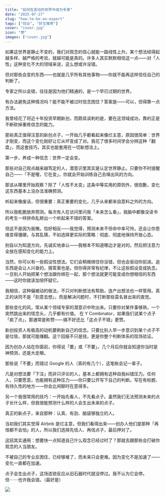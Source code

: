 ```yaml
---
title: "如何在变动的世界中成为专家"
date: "2025-07-27"
slug: "how-to-be-an-expert"
tags: ["创业", "好文推荐"]
cover: "cover.jpg"
icon: "😎"
images: ["cover.jpg"]
---
```

如果这世界是静止不变的，我们对观念的信心就能一路线性上升。某个想法经得起越多样、越严格的考验，就越可能是真的。许多人其实默默相信这一点——对「人性」这种变化不大的领域来说，这么想或许没错。



但对那些会变的东西——也就是几乎所有其他事物——你就不能再这样信任自己的判断了。



专家之所以会错，往往是因为他们精通的，是一个早已过期的世界。



有办法避免这种情况吗？能不能不被过时信念困住？答案是——可以，但得靠一点方法。



我曾经花了将近十年投资早期新创，而颇具讽刺的是，要在这领域成功，靠的正是不断砍掉重练信念的能力。



那些真正值得注意的新创点子，一开始几乎都看起来像烂主意，原因很简单：世界才刚变，而这个变化刚好让它从坏变成了对。我花了很多时间学会分辨这种「翻盘」，而这套技巧，其实也能套用在一切新想法上。



第一步，养成一种信念：世界一定会变。



那些对自己观点越来越笃定的人，潜意识里其实是认定世界静止。只要你不时提醒自己——「不是喔，它在变」，你就会开始训练自己去嗅出风的方向。



那该从哪里开始观察？除了「人性不太变」这条中等实用的原则外，很抱歉，变化这东西基本上没办法准确预测。



听起来像废话，但很重要：真正重要的变化，几乎从来都来自意料之外的方向。



所以我乾脆放弃预测。每次有人在访问里问我「未来怎么看」，我脑中都像没读书的考生一样拼命乱掰出一个听起来不错的答案。



但这不是因为我懒。恰好相反——我觉得，预测未来不但命中率可怜，还会让你思维变得僵硬。与其乱猜，不如选择更实际的策略：彻底、彻底地保持开放心态。



别自以为知道方向，先诚实地承认——我根本不知道哪边才是对的。然后把注意力全放在感知变化的能力上。



当然，你可以有一些假设性想法。它们会稍微绑住你没错，但也会驱动你前进。追东西是会让人兴奋的，猜答案也是。但你得非常有纪律，不让这些假设变成执念。
一旦别人开始把某个想法跟你绑在一起，那个想法就更可能变成你想相信的东西——这时你就该加倍怀疑它。



我相信，这种偏被动的做法，不只对判断想法有帮助，连产出想法也一样管用。真正的诀窍不是「刻意去想」，而是解决问题时，不打断那些莫名冒出来的直觉。



那些变化的风，常从某个领域专家的潜意识中吹出来。只要你对某件事够熟，一个突然跳出来的怪念头，几乎都有价值。
在 Y Combinator，如果我们说某个点子「疯了点」，那通常是称赞——搞不好还比「这点子不错」更赞。



新创投资人有极高的动机要刷新自己的信念。只要比别人早一步意识到某个点子不是垃圾，那就可能赚翻。这个回报不只是钱，更是你整个判断体系的现场验证。



因为创办人站在你面前，你得说「要」或「不要」，几个月后你就会知道你当时是神预测，还是大走眼。



那些说「不要」而错过 Google 的人（真的有几个），这笔帐会记一辈子。



凡是对想法要「下注」而非只评论的人，基本上都拥有这种自我纠错压力。任何人，只要愿意，也能拥有这种压力——你只要公开写下自己的判断。写在有标题、有持久性的地方——你会比闲聊时在意得多。



另一个我很常用的技巧：一开始先看人，不先看点子。虽然我们无法预测未来的点子长什么样，但我很能预测什么样的人会生出未来的点子。



真正的新点子，来自那种：认真、有劲、脑袋够独立的人。



当初我们其实觉得 Airbnb 是烂主意，但我们看得出来——创办人他们是那种「再怪都不会怕」的人，所以我们选择先信人、再信点子，最后押对了。



这招其实通用：想要快一点知道自己什么观念已经过时了？那就去跟那些会打破你观念的人当朋友。



不被自己的专业反困住，已经够难了，而未来只会更难。因为变化不是加速了——变化一直都在加速。



点子会生出点子，这场连锁反应从旧石器时代就没停过。我不认为它会停。
但⋯⋯也许我会错。（最好是）




![](https://prod-files-secure.s3.us-west-2.amazonaws.com/112d0858-5090-4d34-a606-b75eb8d65fd2/46476355-9cf3-4e99-9b7a-3531bc426380/1000202064.png?X-Amz-Algorithm=AWS4-HMAC-SHA256&X-Amz-Content-Sha256=UNSIGNED-PAYLOAD&X-Amz-Credential=ASIAZI2LB466WHW5NEUN%2F20251006%2Fus-west-2%2Fs3%2Faws4_request&X-Amz-Date=20251006T022512Z&X-Amz-Expires=3600&X-Amz-Security-Token=IQoJb3JpZ2luX2VjEOj%2F%2F%2F%2F%2F%2F%2F%2F%2F%2FwEaCXVzLXdlc3QtMiJHMEUCIQCMZDVoPMq3tuEM%2F2IayCifsahUCHYe%2FRzjNtyLQlyo1wIgCELklR5%2F0JDTmtFt2yuq0M6sAAtUI%2F73t3y9uNy%2B%2B8gqiAQIgf%2F%2F%2F%2F%2F%2F%2F%2F%2F%2FARAAGgw2Mzc0MjMxODM4MDUiDFm%2FeuKHYtuXSd338yrcAwBCSYdr%2BMzq3ybsMFUM6pMJ57cZCvPpCh583PGpT6Q7KmNH4BcWOq1Z4KywbiVnBwZcXbqcQgMpzYNvtGwLcV4z6uIzsAHMTz2sJDshRo9kzp5jjv3qvzyOoiJID4N6xNszUYRN5RgSsSYYMx1rdaKikWu4Wo8HYCjUh8oCAsoSv3mG41EG5tK41%2FeRx7ewgebVN%2B8pSd68L3RS%2B4z3lsjhkLKKImH7am%2FDHtZx7Z2R7TmNdXPo0uFCBZnEIQFp3JfTDdGBHd6Xrdo9AjoFG36EgIMycCWQ1EUUnwwdEgvm%2FS%2FynW67pFyZQD4pBfKpsj4lC020liHMFOM%2FMVOQwBPxHHbF0w7D6CXMp2rO3LK7oq2wAIjy3h2yXX82kjx1Of3N44zCDW5iGtSoN1reGPcofkn5XVqNeSrFQ7IQRHIDZTEceAe%2F3XFFaRmLO5oOcKRvx%2FE0pfY9Q8Jlj2HwSNhTgjSPIUXl1KdBEl0rQRgu8lQfh%2Bmuuhg9CN3%2FHSnVgzfAKQtUQ2X9mHbRqLWBv6PC2OdesFl1GwdHuGkq9q1FPYNbVWye2%2BuCE5XeaOXiPDFSuzyY1ae3uMJLroaFLZd6s0%2FsJNsgDcipjRloL8aPvCogpMPZJox8pNOJMNT%2Bi8cGOqUBHfQXF9g%2F8Tekubt1M3DC1ZOQ9Ce1nWKCBRJJbpXG%2B7RQvK4I5NcWi8VLVbQgsJn1ahBHdWZl6jF%2Fq4OHWevGFAlcEvlg%2Blx48RQ6zACQ9JeESjJRHTG%2Fxzdf3vcxzWyLttKs2niWjq0e0jgnq8ijbT%2FXdl6oE8e990AlZPptiveWtFgrkmNqIrefQPsp0Np59nbzXpUapG8H96M0zwsob8Fx8FSe&X-Amz-Signature=6264b3430cdd9a86811a9ca8d6663753997a1071e08ea9b4a6bfdc6100b86ab1&X-Amz-SignedHeaders=host&x-amz-checksum-mode=ENABLED&x-id=GetObject)

